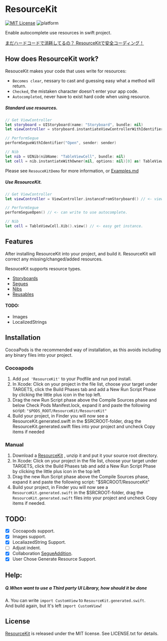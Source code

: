# ResourceKit
[![MIT License](http://img.shields.io/badge/license-MIT-blue.svg?style=flat)](LICENSE)
![platform](https://cocoapod-badges.herokuapp.com/p/ResourceKit/badge.png)


Enable autocomplete use resources in swift project.

[まだハードコードで消耗してるの？ ResourceKitで安全コーディング！](http://qiita.com/bannzai/items/e9bf5904940fb1ed5082)

## How does ResourceKit work?
ResouceKit makes your code that uses write for resources:
 - `Becomes clear`, nessary to cast and guessing easy what a method will return.
 - `Checked`, the mistaken character doesn't enter your app code.
 - `Autocompleted`, never have to exist hard code when using resource.

##### Standard use resources.

```swift
// Get ViewController
let storyboard = UIStoryboard(name: "Storyboard", bundle: nil)
let viewController = storyboard.instantiateViewControllerWithIdentifier("XXXX") as! ViewController

// PerformSegue
performSegueWithIdentifier("Open", sender: sender)

// Nib
let nib = UINib(nibName: "TableViewCell", bundle: nil)
let cell = nib.instantiateWithOwner(nil, options: nil)[0] as! TableViewCell
```
Please see `ResouceKitDemo` for more information, or [Examples.md](https://github.com/bannzai/ResourceKit/blob/master/Documents/Examples.md)

##### Use ResourceKit.
```swift
// Get ViewController
let viewController = ViewController.instanceFromStoryboard() // <- viewController is ViewController class.

// PerformSegue
performSegueOpen() // <- can write to use autocomplete.

// Nib
let cell = TableViewCell.Xib().view() // <- easy get instance.
```


## Features

After installing ResourceKit into your project, and build it.
ResourceKit will correct any missing/changed/added resources.

ResouceKit supports resource types.
 - [Storyboards](https://github.com/bannzai/ResourceKit/blob/master/Documents/Examples.md#viewcontroller-from-storyboard)
 - [Segues](https://github.com/bannzai/ResourceKit/blob/master/Documents/Examples.md#use-segue-any-uiviewcontroller-sub-class)
 - [Nibs](https://github.com/bannzai/ResourceKit/blob/master/Documents/Examples.md#nib)
 - [Reusables](https://github.com/bannzai/ResourceKit/blob/master/Documents/Examples.md#reusalbes)

 #### TODO:
 - Images
 - LocalizedStrings

## Installation
CocoaPods is the recommended way of installation, as this avoids including any binary files into your project.

### Cocoapods
1. Add `pod 'ResourceKit'` to your Podfile and run pod install.
2. In Xcode: Click on your project in the file list, choose your target under TARGETS, click the Build Phases tab and add a New Run Script Phase by clicking the little plus icon in the top left.
3. Drag the new Run Script phase above the Compile Sources phase and below Check Pods Manifest.lock, expand it and paste the following script: ``"$PODS_ROOT/ResourceKit/ResourceKit"``
4. Build your project, in Finder you will now see a ResourceKit.generated.swift in the $SRCROOT-folder, drag the ResourceKit.generated.swift files into your project and uncheck Copy items if needed

### Manual
1. Download a [ResourceKit](https://github.com/bannzai/ResourceKit/releases/) , unzip it and put it your source root directory.
2. In Xcode: Click on your project in the file list, choose your target under TARGETS, click the Build Phases tab and add a New Run Script Phase by clicking the little plus icon in the top left
3. Drag the new Run Script phase above the Compile Sources phase, expand it and paste the following script: "$SRCROOT/ResourceKit"
4. Build your project, in Finder you will now see a `ResourceKit.generated.swift` in the $SRCROOT-folder, drag the `ResourceKit.generated.swift` files into your project and uncheck Copy items if needed.

## TODO:
 - [x] Cocoapods support.  
 - [x] Images support.  
 - [x] LocaliazedString Support.  
 - [ ] Adjust indent.
 - [x] Collaboration [SegueAddition](https://github.com/bannzai/SegueAddition).
 - [x] User Chose Generate Resource Support.  

## Help:
##### Q.When want to use a Third party UI Library, how should it be done  
A. You can write `import CustomView` to `ResourceKit.generated.swift`.  
And build again, but It's left `import CustomView`!



## License
[ResourceKit](https://github.com/bannzai/ResourceKit) is released under the MIT license. See LICENSE.txt for details.
